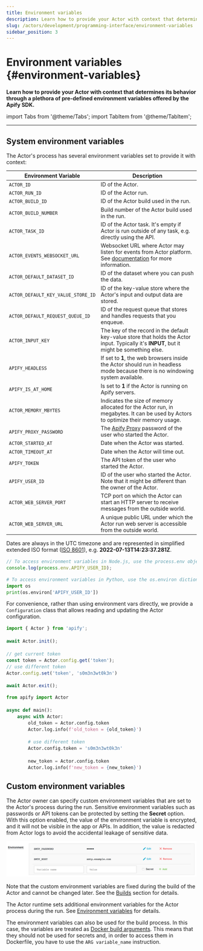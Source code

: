 ```yaml
---
title: Environment variables
description: Learn how to provide your Actor with context that determines its behavior through a plethora of pre-defined environment variables offered by the Apify SDK.
slug: /actors/development/programming-interface/environment-variables
sidebar_position: 3
---
```


# Environment variables {#environment-variables}

**Learn how to provide your Actor with context that determines its behavior through a plethora of pre-defined environment variables offered by the Apify SDK.**

import Tabs from '@theme/Tabs';
import TabItem from '@theme/TabItem';

---

## System environment variables

The Actor's process has several environment variables set to provide it with context:

| Environment Variable               | Description                                                                                                                                                                                                                |
|------------------------------------|----------------------------------------------------------------------------------------------------------------------------------------------------------------------------------------------------------------------------|
| `ACTOR_ID`                   | ID of the Actor.                                                                                                                                                                                                           |
| `ACTOR_RUN_ID`               | ID of the Actor run.                                                                                                                                                                                                       |
| `ACTOR_BUILD_ID`             | ID of the Actor build used in the run.                                                                                                                                                                                     |
| `ACTOR_BUILD_NUMBER`         | Build number of the Actor build used in the run.                                                                                                                                                                           |
| `ACTOR_TASK_ID`              | ID of the Actor task. It's empty if Actor is run outside of any task, e.g. directly using the API.                                                                                                               |
| `ACTOR_EVENTS_WEBSOCKET_URL`        | Websocket URL where Actor may listen for events from Actor platform. See [documentation](/sdk/js/api/apify/class/PlatformEventManager) for more information.                                       |
| `ACTOR_DEFAULT_DATASET_ID`         | ID of the dataset where you can push the data.                                                                                                                                                                        |
| `ACTOR_DEFAULT_KEY_VALUE_STORE_ID` | ID of the key-value store where the Actor's input and output data are stored.                                                                                                                                    |
| `ACTOR_DEFAULT_REQUEST_QUEUE_ID`   | ID of the request queue that stores and handles requests that you enqueue.                                                                                                                                            |
| `ACTOR_INPUT_KEY`                  | The key of the record in the default key-value store that holds the Actor input. Typically it's **INPUT**, but it might be something else.                                                             |
| `APIFY_HEADLESS`                   | If set to **1**, the web browsers inside the Actor should run in headless mode because there is no windowing system available.                                                                              |
| `APIFY_IS_AT_HOME`                 | Is set to **1** if the Actor is running on Apify servers.                                                                                                                                                             |
| `ACTOR_MEMORY_MBYTES`              | Indicates the size of memory allocated for the Actor run, in megabytes. It can be used by Actors to optimize their memory usage.                                                                       |
| `APIFY_PROXY_PASSWORD`             | The [Apify Proxy](../../../proxy/index.md) password of the user who started the Actor.                                                                                                                                            |
| `ACTOR_STARTED_AT`                 | Date when the Actor was started.                                                                                                                                                                                           |
| `ACTOR_TIMEOUT_AT`                 | Date when the Actor will time out.                                                                                                                                                                                         |
| `APIFY_TOKEN`                      | The API token of the user who started the Actor.                                                                                                                                                                      |
| `APIFY_USER_ID`                    | ID of the user who started the Actor. Note that it might be different than the owner of the Actor.                                                                                                               |
| `ACTOR_WEB_SERVER_PORT`             | TCP port on which the Actor can start an HTTP server to receive messages from the outside world. |
| `ACTOR_WEB_SERVER_URL`              | A unique public URL under which the Actor run web server is accessible from the outside world.  |


Dates are always in the UTC timezone and are represented in simplified extended ISO format ([ISO 8601](https://en.wikipedia.org/wiki/ISO_8601)), e.g. **2022-07-13T14:23:37.281Z**.

<Tabs groupId="main">
<TabItem value="JavaScript" label="JavaScript">

```js
// To access environment variables in Node.js, use the process.env object
console.log(process.env.APIFY_USER_ID);
```

</TabItem>
<TabItem value="Python" label="Python">

```python
# To access environment variables in Python, use the os.environ dictionary:
import os
print(os.environ['APIFY_USER_ID'])
```

</TabItem>
</Tabs>

For convenience, rather than using environment vars directly, we provide a `Configuration` class
that allows reading and updating the Actor configuration.

<Tabs groupId="main">
<TabItem value="JavaScript" label="JavaScript">

```js
import { Actor } from 'apify';

await Actor.init();

// get current token
const token = Actor.config.get('token');
// use different token
Actor.config.set('token', 's0m3n3wt0k3n')

await Actor.exit();
```

</TabItem>
<TabItem value="Python" label="Python">

```python
from apify import Actor

async def main():
    async with Actor:
        old_token = Actor.config.token
        Actor.log.info(f'old_token = {old_token}')

        # use different token
        Actor.config.token = 's0m3n3wt0k3n'

        new_token = Actor.config.token
        Actor.log.info(f'new_token = {new_token}')
```

</TabItem>
</Tabs>

## [](#custom-environment-variables)Custom environment variables

The Actor owner can specify custom environment variables that are set to the Actor's process during the run. Sensitive environment variables such as passwords or API tokens can be protected by setting the **Secret** option. With this option enabled, the value of the environment variable is encrypted, and it will not be visible in the app or APIs. In addition, the value is redacted from Actor logs to avoid the accidental leakage of sensitive data.

![Custom environment variables](./images/environment-vatiables-source.png)

Note that the custom environment variables are fixed during the build of the Actor and cannot be changed later. See the [Builds](../builds_and_runs/builds.md) section for details.

The Actor runtime sets additional environment variables for the Actor process during the run. See [Environment variables](./environment_variables.md) for details.

The environment variables can also be used for the build process. In this case, the variables are treated as [Docker build arguments](https://docs.docker.com/engine/reference/builder/#arg). This means that they should not be used for secrets and, in order to access them in Dockerfile, you have to use the `ARG variable_name` instruction.
